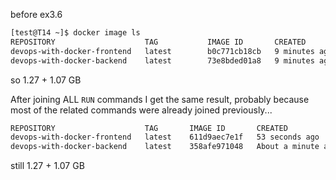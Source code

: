 before ex3.6

```sh
[test@T14 ~]$ docker image ls
REPOSITORY                    TAG           IMAGE ID       CREATED         SIZE
devops-with-docker-frontend   latest        b0c771cb18cb   9 minutes ago   1.27GB
devops-with-docker-backend    latest        73e8bded01a8   9 minutes ago   1.07GB
```
so 1.27 + 1.07 GB

After joining ALL `RUN` commands I get the same result, probably because most of the related commands were already joined previously...

```sh
REPOSITORY                    TAG       IMAGE ID       CREATED              SIZE
devops-with-docker-frontend   latest    611d9aec7e1f   53 seconds ago       1.27GB
devops-with-docker-backend    latest    358afe971048   About a minute ago   1.07GB
```
still 1.27 + 1.07 GB
